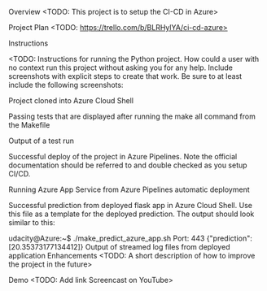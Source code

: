 Overview
<TODO: This project is to setup the CI-CD in Azure>

Project Plan
<TODO: https://trello.com/b/BLRHylYA/ci-cd-azure>

Instructions

<TODO: Instructions for running the Python project. How could a user with no context run this project without asking you for any help. Include screenshots with explicit steps to create that work. Be sure to at least include the following screenshots:



Project cloned into Azure Cloud Shell

Passing tests that are displayed after running the make all command from the Makefile

Output of a test run

Successful deploy of the project in Azure Pipelines. Note the official documentation should be referred to and double checked as you setup CI/CD.

Running Azure App Service from Azure Pipelines automatic deployment

Successful prediction from deployed flask app in Azure Cloud Shell. Use this file as a template for the deployed prediction. The output should look similar to this:

udacity@Azure:~$ ./make_predict_azure_app.sh
Port: 443
{"prediction":[20.35373177134412]}
Output of streamed log files from deployed application
Enhancements
<TODO: A short description of how to improve the project in the future>

Demo
<TODO: Add link Screencast on YouTube>
